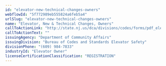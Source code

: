 ```yaml
---
id: "elevator-new-technical-changes-owners"
webflowId: "5f772989eb555824a6feb5a4"
urlSlug: "elevator-new-technical-changes-owners"
name: "Elevator, New & Technical Changes, Owners"
callToActionLink: "http://state.nj.us/dca/divisions/codes/forms/pdf_elevator/elvr_reg_trans_app.pdf"
callToActionText: ""
issuingAgency: "Department of Community Affairs"
issuingDivision: "Bureau of Codes and Standards Elevator Safety"
divisionPhone: "(609) 984-7833"
industryId: "Elevator Owner"
licenseCertificationClassification: "REGISTRATION"
---
```

